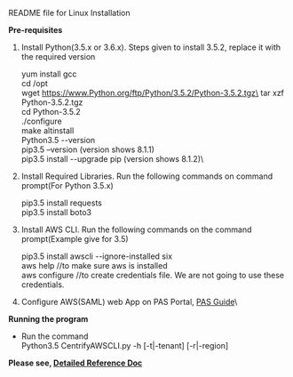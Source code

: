 README file for Linux Installation

**Pre-requisites**

1. Install Python(3.5.x or 3.6.x). Steps given to install 3.5.2, replace it with the required version
    
    yum install gcc\
    cd /opt\
    wget https://www.Python.org/ftp/Python/3.5.2/Python-3.5.2.tgz\
    tar xzf Python-3.5.2.tgz\
    cd Python-3.5.2\
    ./configure\
    make altinstall\
    Python3.5 --version\
    pip3.5 –version (version shows 8.1.1)\
    pip3.5 install --upgrade pip (version shows 8.1.2)\

2. Install Required Libraries. Run the following commands on command prompt(For Python 3.5.x)
    
    pip3.5 install requests\
    pip3.5 install boto3

3. Install AWS CLI. Run the following commands on the command prompt(Example give for 3.5)
    
    pip3.5 install awscli --ignore-installed six\
    aws help //to make sure aws is installed\
    aws configure //to create credentials file. We are not going to use these credentials.

4. Configure AWS(SAML) web App on PAS Portal, [PAS Guide](https://docs.centrify.com/Content/Applications/AppsWeb/AmazonSAML.htm)\

**Running the program**
* Run the command\
    Python3.5  CentrifyAWSCLI.py -h [-t|-tenant] <tenant> [-r|-region] <region>

**Please see, [Detailed Reference Doc](https://developer.centrify.com/docs/aws-cli)**
